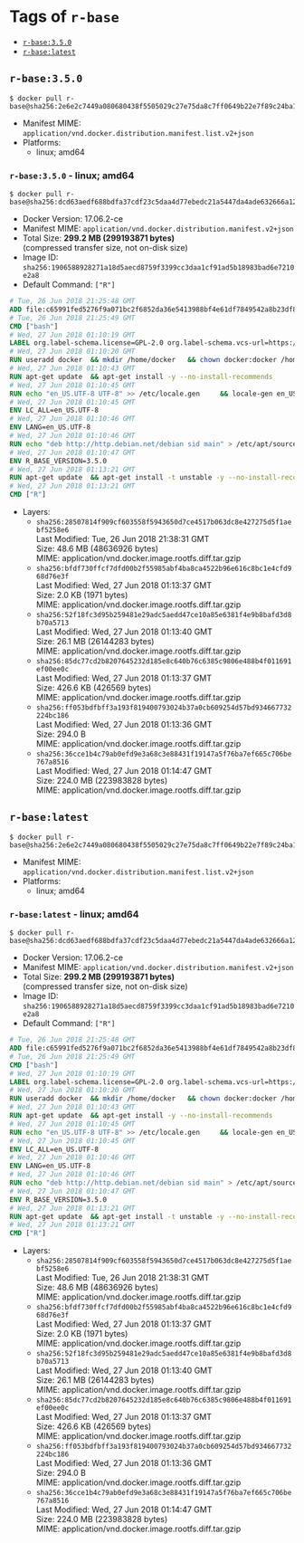 <!-- THIS FILE IS GENERATED VIA './update-remote.sh' -->

# Tags of `r-base`

-	[`r-base:3.5.0`](#r-base350)
-	[`r-base:latest`](#r-baselatest)

## `r-base:3.5.0`

```console
$ docker pull r-base@sha256:2e6e2c7449a080680438f5505029c27e75da8c7ff0649b22e7f89c24ba1be0f9
```

-	Manifest MIME: `application/vnd.docker.distribution.manifest.list.v2+json`
-	Platforms:
	-	linux; amd64

### `r-base:3.5.0` - linux; amd64

```console
$ docker pull r-base@sha256:dcd63aedf688bdfa37cdf23c5daa4d77ebedc21a5447da4ade632666a12b72b3
```

-	Docker Version: 17.06.2-ce
-	Manifest MIME: `application/vnd.docker.distribution.manifest.v2+json`
-	Total Size: **299.2 MB (299193871 bytes)**  
	(compressed transfer size, not on-disk size)
-	Image ID: `sha256:1906588928271a18d5aecd8759f3399cc3daa1cf91ad5b18983bad6e7210e2a8`
-	Default Command: `["R"]`

```dockerfile
# Tue, 26 Jun 2018 21:25:48 GMT
ADD file:c65991fed5276f9a071bc2f6852da36e5413988bf4e61df7849542a8b23df84d in / 
# Tue, 26 Jun 2018 21:25:49 GMT
CMD ["bash"]
# Wed, 27 Jun 2018 01:10:19 GMT
LABEL org.label-schema.license=GPL-2.0 org.label-schema.vcs-url=https://github.com/rocker-org/r-base org.label-schema.vendor=Rocker Project maintainer=Dirk Eddelbuettel <edd@debian.org>
# Wed, 27 Jun 2018 01:10:20 GMT
RUN useradd docker 	&& mkdir /home/docker 	&& chown docker:docker /home/docker 	&& addgroup docker staff
# Wed, 27 Jun 2018 01:10:43 GMT
RUN apt-get update 	&& apt-get install -y --no-install-recommends 		ed 		less 		locales 		vim-tiny 		wget 		ca-certificates 		fonts-texgyre 	&& rm -rf /var/lib/apt/lists/*
# Wed, 27 Jun 2018 01:10:45 GMT
RUN echo "en_US.UTF-8 UTF-8" >> /etc/locale.gen 	&& locale-gen en_US.utf8 	&& /usr/sbin/update-locale LANG=en_US.UTF-8
# Wed, 27 Jun 2018 01:10:45 GMT
ENV LC_ALL=en_US.UTF-8
# Wed, 27 Jun 2018 01:10:46 GMT
ENV LANG=en_US.UTF-8
# Wed, 27 Jun 2018 01:10:46 GMT
RUN echo "deb http://http.debian.net/debian sid main" > /etc/apt/sources.list.d/debian-unstable.list         && echo 'APT::Default-Release "testing";' > /etc/apt/apt.conf.d/default
# Wed, 27 Jun 2018 01:10:47 GMT
ENV R_BASE_VERSION=3.5.0
# Wed, 27 Jun 2018 01:13:21 GMT
RUN apt-get update 	&& apt-get install -t unstable -y --no-install-recommends 		littler                 r-cran-littler                 r-cran-stringr 		r-base=${R_BASE_VERSION}-* 		r-base-dev=${R_BASE_VERSION}-* 		r-recommended=${R_BASE_VERSION}-*         && echo 'options(repos = c(CRAN = "https://cloud.r-project.org/"))' >> /etc/R/Rprofile.site         && echo 'source("/etc/R/Rprofile.site")' >> /etc/littler.r 	&& ln -s /usr/lib/R/site-library/littler/examples/install.r /usr/local/bin/install.r 	&& ln -s /usr/lib/R/site-library/littler/examples/install2.r /usr/local/bin/install2.r 	&& ln -s /usr/lib/R/site-library/littler/examples/installGithub.r /usr/local/bin/installGithub.r 	&& ln -s /usr/lib/R/site-library/littler/examples/testInstalled.r /usr/local/bin/testInstalled.r 	&& install.r docopt 	&& rm -rf /tmp/downloaded_packages/ /tmp/*.rds 	&& rm -rf /var/lib/apt/lists/*
# Wed, 27 Jun 2018 01:13:21 GMT
CMD ["R"]
```

-	Layers:
	-	`sha256:28507814f909cf603558f5943650d7ce4517b063dc8e427275d5f1aebf5258e6`  
		Last Modified: Tue, 26 Jun 2018 21:38:31 GMT  
		Size: 48.6 MB (48636926 bytes)  
		MIME: application/vnd.docker.image.rootfs.diff.tar.gzip
	-	`sha256:bfdf730ffcf7dfd00b2f55985abf4ba8ca4522b96e616c8bc1e4cfd968d76e3f`  
		Last Modified: Wed, 27 Jun 2018 01:13:37 GMT  
		Size: 2.0 KB (1971 bytes)  
		MIME: application/vnd.docker.image.rootfs.diff.tar.gzip
	-	`sha256:52f18fc3d95b259481e29adc5aedd47ce10a85e6381f4e9b8bafd3d8b70a5713`  
		Last Modified: Wed, 27 Jun 2018 01:13:40 GMT  
		Size: 26.1 MB (26144283 bytes)  
		MIME: application/vnd.docker.image.rootfs.diff.tar.gzip
	-	`sha256:85dc77cd2b8207645232d185e8c640b76c6385c9806e488b4f011691ef00ee0c`  
		Last Modified: Wed, 27 Jun 2018 01:13:37 GMT  
		Size: 426.6 KB (426569 bytes)  
		MIME: application/vnd.docker.image.rootfs.diff.tar.gzip
	-	`sha256:ff053bdfbff3a193f819400793024b37a0cb609254d57bd934667732224bc186`  
		Last Modified: Wed, 27 Jun 2018 01:13:36 GMT  
		Size: 294.0 B  
		MIME: application/vnd.docker.image.rootfs.diff.tar.gzip
	-	`sha256:36cce1b4c79ab0efd9e3a68c3e88431f19147a5f76ba7ef665c706be767a8516`  
		Last Modified: Wed, 27 Jun 2018 01:14:47 GMT  
		Size: 224.0 MB (223983828 bytes)  
		MIME: application/vnd.docker.image.rootfs.diff.tar.gzip

## `r-base:latest`

```console
$ docker pull r-base@sha256:2e6e2c7449a080680438f5505029c27e75da8c7ff0649b22e7f89c24ba1be0f9
```

-	Manifest MIME: `application/vnd.docker.distribution.manifest.list.v2+json`
-	Platforms:
	-	linux; amd64

### `r-base:latest` - linux; amd64

```console
$ docker pull r-base@sha256:dcd63aedf688bdfa37cdf23c5daa4d77ebedc21a5447da4ade632666a12b72b3
```

-	Docker Version: 17.06.2-ce
-	Manifest MIME: `application/vnd.docker.distribution.manifest.v2+json`
-	Total Size: **299.2 MB (299193871 bytes)**  
	(compressed transfer size, not on-disk size)
-	Image ID: `sha256:1906588928271a18d5aecd8759f3399cc3daa1cf91ad5b18983bad6e7210e2a8`
-	Default Command: `["R"]`

```dockerfile
# Tue, 26 Jun 2018 21:25:48 GMT
ADD file:c65991fed5276f9a071bc2f6852da36e5413988bf4e61df7849542a8b23df84d in / 
# Tue, 26 Jun 2018 21:25:49 GMT
CMD ["bash"]
# Wed, 27 Jun 2018 01:10:19 GMT
LABEL org.label-schema.license=GPL-2.0 org.label-schema.vcs-url=https://github.com/rocker-org/r-base org.label-schema.vendor=Rocker Project maintainer=Dirk Eddelbuettel <edd@debian.org>
# Wed, 27 Jun 2018 01:10:20 GMT
RUN useradd docker 	&& mkdir /home/docker 	&& chown docker:docker /home/docker 	&& addgroup docker staff
# Wed, 27 Jun 2018 01:10:43 GMT
RUN apt-get update 	&& apt-get install -y --no-install-recommends 		ed 		less 		locales 		vim-tiny 		wget 		ca-certificates 		fonts-texgyre 	&& rm -rf /var/lib/apt/lists/*
# Wed, 27 Jun 2018 01:10:45 GMT
RUN echo "en_US.UTF-8 UTF-8" >> /etc/locale.gen 	&& locale-gen en_US.utf8 	&& /usr/sbin/update-locale LANG=en_US.UTF-8
# Wed, 27 Jun 2018 01:10:45 GMT
ENV LC_ALL=en_US.UTF-8
# Wed, 27 Jun 2018 01:10:46 GMT
ENV LANG=en_US.UTF-8
# Wed, 27 Jun 2018 01:10:46 GMT
RUN echo "deb http://http.debian.net/debian sid main" > /etc/apt/sources.list.d/debian-unstable.list         && echo 'APT::Default-Release "testing";' > /etc/apt/apt.conf.d/default
# Wed, 27 Jun 2018 01:10:47 GMT
ENV R_BASE_VERSION=3.5.0
# Wed, 27 Jun 2018 01:13:21 GMT
RUN apt-get update 	&& apt-get install -t unstable -y --no-install-recommends 		littler                 r-cran-littler                 r-cran-stringr 		r-base=${R_BASE_VERSION}-* 		r-base-dev=${R_BASE_VERSION}-* 		r-recommended=${R_BASE_VERSION}-*         && echo 'options(repos = c(CRAN = "https://cloud.r-project.org/"))' >> /etc/R/Rprofile.site         && echo 'source("/etc/R/Rprofile.site")' >> /etc/littler.r 	&& ln -s /usr/lib/R/site-library/littler/examples/install.r /usr/local/bin/install.r 	&& ln -s /usr/lib/R/site-library/littler/examples/install2.r /usr/local/bin/install2.r 	&& ln -s /usr/lib/R/site-library/littler/examples/installGithub.r /usr/local/bin/installGithub.r 	&& ln -s /usr/lib/R/site-library/littler/examples/testInstalled.r /usr/local/bin/testInstalled.r 	&& install.r docopt 	&& rm -rf /tmp/downloaded_packages/ /tmp/*.rds 	&& rm -rf /var/lib/apt/lists/*
# Wed, 27 Jun 2018 01:13:21 GMT
CMD ["R"]
```

-	Layers:
	-	`sha256:28507814f909cf603558f5943650d7ce4517b063dc8e427275d5f1aebf5258e6`  
		Last Modified: Tue, 26 Jun 2018 21:38:31 GMT  
		Size: 48.6 MB (48636926 bytes)  
		MIME: application/vnd.docker.image.rootfs.diff.tar.gzip
	-	`sha256:bfdf730ffcf7dfd00b2f55985abf4ba8ca4522b96e616c8bc1e4cfd968d76e3f`  
		Last Modified: Wed, 27 Jun 2018 01:13:37 GMT  
		Size: 2.0 KB (1971 bytes)  
		MIME: application/vnd.docker.image.rootfs.diff.tar.gzip
	-	`sha256:52f18fc3d95b259481e29adc5aedd47ce10a85e6381f4e9b8bafd3d8b70a5713`  
		Last Modified: Wed, 27 Jun 2018 01:13:40 GMT  
		Size: 26.1 MB (26144283 bytes)  
		MIME: application/vnd.docker.image.rootfs.diff.tar.gzip
	-	`sha256:85dc77cd2b8207645232d185e8c640b76c6385c9806e488b4f011691ef00ee0c`  
		Last Modified: Wed, 27 Jun 2018 01:13:37 GMT  
		Size: 426.6 KB (426569 bytes)  
		MIME: application/vnd.docker.image.rootfs.diff.tar.gzip
	-	`sha256:ff053bdfbff3a193f819400793024b37a0cb609254d57bd934667732224bc186`  
		Last Modified: Wed, 27 Jun 2018 01:13:36 GMT  
		Size: 294.0 B  
		MIME: application/vnd.docker.image.rootfs.diff.tar.gzip
	-	`sha256:36cce1b4c79ab0efd9e3a68c3e88431f19147a5f76ba7ef665c706be767a8516`  
		Last Modified: Wed, 27 Jun 2018 01:14:47 GMT  
		Size: 224.0 MB (223983828 bytes)  
		MIME: application/vnd.docker.image.rootfs.diff.tar.gzip
